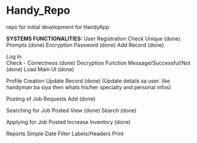 # Handy_Repo
repo for initial development for HandyApp

**SYSTEMS FUNCTIONALITIES:**
User Registration
  Check Unique (done)
	Prompts (done)
	Encryption Password (done)
	Add Record (done)

Log In	
	Check - Correctness (done)
	Decryption Function
	Message/Successful/Not (done)
	Load Main UI (done)

Profile Creation
  Update Record (done)
  (Update details sa user. like handyman ba siya then whats his/her specialty and personal infos)
  
Posting of Job Requests
	Add (done)
       
Searching for Job Posted
	View (done)
	Search (done)
       
Applying for Job Posted
      Increase Inventory (done)

Reports
  Simple
	Date Filter
	Labels/Headers
	Print

